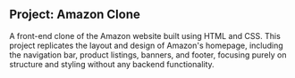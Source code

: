 ## Project: Amazon Clone

A front-end clone of the Amazon website built using HTML and CSS. This project replicates the layout and design of Amazon's homepage, including the navigation bar, product listings, banners, and footer, focusing purely on structure and styling without any backend functionality.
